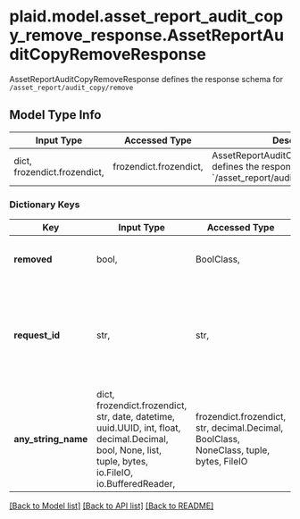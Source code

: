 # plaid.model.asset_report_audit_copy_remove_response.AssetReportAuditCopyRemoveResponse

AssetReportAuditCopyRemoveResponse defines the response schema for `/asset_report/audit_copy/remove`

## Model Type Info
Input Type | Accessed Type | Description | Notes
------------ | ------------- | ------------- | -------------
dict, frozendict.frozendict,  | frozendict.frozendict,  | AssetReportAuditCopyRemoveResponse defines the response schema for &#x60;/asset_report/audit_copy/remove&#x60; | 

### Dictionary Keys
Key | Input Type | Accessed Type | Description | Notes
------------ | ------------- | ------------- | ------------- | -------------
**removed** | bool,  | BoolClass,  | &#x60;true&#x60; if the Audit Copy was successfully removed. | 
**request_id** | str,  | str,  | A unique identifier for the request, which can be used for troubleshooting. This identifier, like all Plaid identifiers, is case sensitive. | 
**any_string_name** | dict, frozendict.frozendict, str, date, datetime, uuid.UUID, int, float, decimal.Decimal, bool, None, list, tuple, bytes, io.FileIO, io.BufferedReader,  | frozendict.frozendict, str, decimal.Decimal, BoolClass, NoneClass, tuple, bytes, FileIO | any string name can be used but the value must be the correct type | [optional]

[[Back to Model list]](../../README.md#documentation-for-models) [[Back to API list]](../../README.md#documentation-for-api-endpoints) [[Back to README]](../../README.md)

